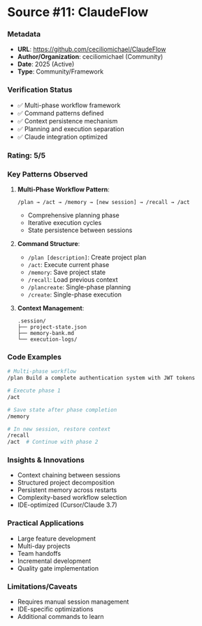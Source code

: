 # Source #11: ClaudeFlow

### Metadata
- **URL**: https://github.com/ceciliomichael/ClaudeFlow
- **Author/Organization**: ceciliomichael (Community)
- **Date**: 2025 (Active)
- **Type**: Community/Framework

### Verification Status
- ✅ Multi-phase workflow framework
- ✅ Command patterns defined
- ✅ Context persistence mechanism
- ✅ Planning and execution separation
- ✅ Claude integration optimized

### Rating: 5/5

### Key Patterns Observed

1. **Multi-Phase Workflow Pattern**:
   ```
   /plan → /act → /memory → [new session] → /recall → /act
   ```
   - Comprehensive planning phase
   - Iterative execution cycles
   - State persistence between sessions

2. **Command Structure**:
   - `/plan [description]`: Create project plan
   - `/act`: Execute current phase
   - `/memory`: Save project state
   - `/recall`: Load previous context
   - `/plancreate`: Single-phase planning
   - `/create`: Single-phase execution

3. **Context Management**:
   ```
   .session/
   ├── project-state.json
   ├── memory-bank.md
   └── execution-logs/
   ```

### Code Examples

```bash
# Multi-phase workflow
/plan Build a complete authentication system with JWT tokens

# Execute phase 1
/act

# Save state after phase completion
/memory

# In new session, restore context
/recall
/act  # Continue with phase 2
```

### Insights & Innovations

- Context chaining between sessions
- Structured project decomposition
- Persistent memory across restarts
- Complexity-based workflow selection
- IDE-optimized (Cursor/Claude 3.7)

### Practical Applications

- Large feature development
- Multi-day projects
- Team handoffs
- Incremental development
- Quality gate implementation

### Limitations/Caveats

- Requires manual session management
- IDE-specific optimizations
- Additional commands to learn